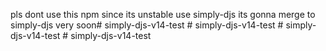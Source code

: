 pls dont use this npm since its unstable use simply-djs its gonna merge to simply-djs very soon#   s i m p l y - d j s - v 1 4 - t e s t  
 #   s i m p l y - d j s - v 1 4 - t e s t  
 #   s i m p l y - d j s - v 1 4 - t e s t  
 #   s i m p l y - d j s - v 1 4 - t e s t  
 